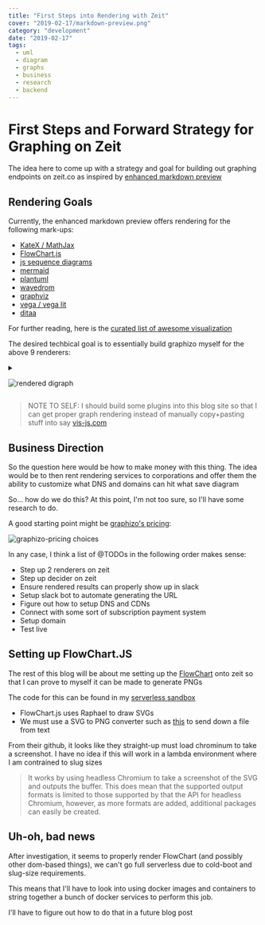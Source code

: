 ```yaml
---
title: "First Steps into Rendering with Zeit"
cover: "2019-02-17/markdown-preview.png"
category: "development"
date: "2019-02-17"
tags:
  - uml
  - diagram
  - graphs
  - business
  - research
  - backend
---
```


# First Steps and Forward Strategy for Graphing on Zeit

The idea here to come up with a strategy and goal for building out graphing endpoints on zeit.co as inspired by [enhanced markdown preview](https://shd101wyy.github.io/markdown-preview-enhanced/#/)

## Rendering Goals

Currently, the enhanced markdown preview offers rendering for the following mark-ups:

- [KateX / MathJax](https://shd101wyy.github.io/markdown-preview-enhanced/#/math)
- [FlowChart.js](http://flowchart.js.org/)
- [js sequence diagrams](https://bramp.github.io/js-sequence-diagrams/)
- [mermaid](https://github.com/knsv/mermaid)
- [plantuml](http://plantuml.com/)
- [wavedrom](http://wavedrom.com/)
- [graphviz](https://github.com/mdaines/viz.js)
- [vega / vega lit](https://vega.github.io/vega/)
- [ditaa](https://github.com/stathissideris/ditaa)

For further reading, here is the [curated list of awesome visualization](https://github.com/fasouto/awesome-dataviz)


The desired techbical goal is to essentially build graphizo myself for the above 9 renderers:

<details>

<summary>

![rendered digraph](2019-02-17/render-stack.png)

</summary>

```dot
digraph G {
  GET -> Decider
  Decider -> math
  Decider -> flow
  Decider -> seq
  Decider -> mermaid
  Decider -> puml
  Decider -> wave
  Decider -> dot
  Decider -> vega
  Decider -> ditaa
  math -> PNG
  flow -> PNG
  seq -> PNG
  mermaid -> PNG
  puml -> PNG
  wave -> PNG
  dot -> PNG
  vega -> PNG
  ditaa -> PNG
  PNG -> Resp
}
```

</details>

>NOTE TO SELF: I should build some plugins into this blog site so that I can get proper graph rendering instead of manually copy+pasting stuff into say [vis-js.com](http://viz-js.com/)

## Business Direction

So the question here would be how to make money with this thing. The idea would be to then rent rendering services to corporations and offer them the ability to customize what DNS and domains can hit what save diagram

So... how do we do this? At this point, I'm not too sure, so I'll have some research to do.

A good starting point might be [graphizo's pricing](http://www.gravizo.com/#pricing):

![graphizo-pricing choices](2019-02-17/graphizo-pricing.png)

In any case, I think a list of @TODOs in the following order makes sense:

- Step up 2 renderers on zeit
- Step up decider on zeit
- Ensure rendered results can properly show up in slack
- Setup slack bot to automate generating the URL
- Figure out how to setup DNS and CDNs
- Connect with some sort of subscription payment system
- Setup domain
- Test live

## Setting up FlowChart.JS

The rest of this blog will be about me setting up the [FlowChart](https://github.com/adrai/flowchart.js) onto zeit so that I can prove to myself it can be made to generate PNGs

The code for this can be found in my [serverless sandbox](https://github.com/foxnewsnetwork/sandbox-serverless/tree/master/api/flowchart)

- FlowChart.js uses Raphael to draw SVGs
- We must use a SVG to PNG converter such as [this](https://www.npmjs.com/package/convert-svg-to-png) to send down a file from text

From their github, it looks like they straight-up must load chrominum to take a screenshot. I have no idea if this will work in a lambda environment where I am contrained to slug sizes

>It works by using headless Chromium to take a screenshot of the SVG and outputs the buffer. This does mean that the supported output formats is limited to those supported by that the API for headless Chromium, however, as more formats are added, additional packages can easily be created.

## Uh-oh, bad news

After investigation, it seems to properly render FlowChart (and possibly other dom-based things), we can't go full serverless due to cold-boot and slug-size requirements.

This means that I'll have to look into using docker images and containers to string together a bunch of docker services to perform this job. 

I'll have to figure out how to do that in a future blog post
